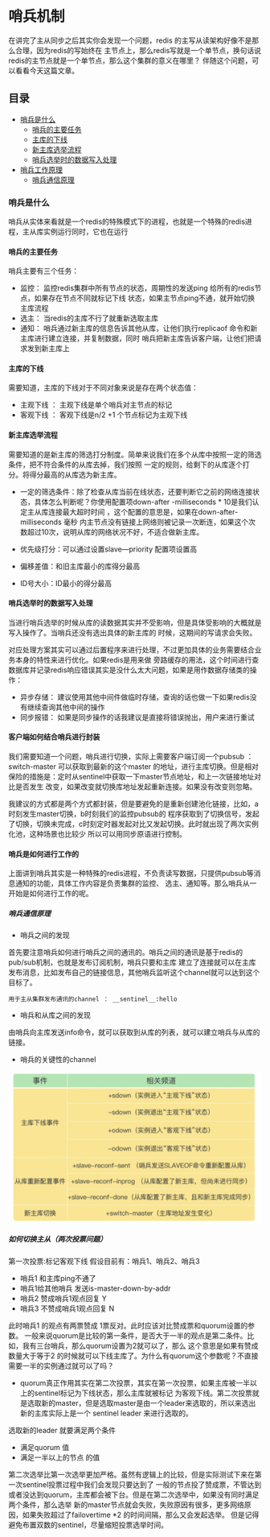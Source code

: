 # 哨兵机制

在讲完了主从同步之后其实你会发现一个问题，redis 的主写从读架构好像不是那么合理，因为redis的写始终在
主节点上，那么redis写就是一个单节点，换句话说redis的主节点就是一个单节点，那么这个集群的意义在哪里？
伴随这个问题，可以看看今天这篇文章。

## 目录
- [哨兵是什么](###哨兵是什么)
    - [哨兵的主要任务](####哨兵的主要任务)
    - [主库的下线](####主库的下线)
    - [新主库选举流程](####新主库选举流程)
    - [哨兵选举时的数据写入处理](####哨兵选举时的数据写入处理)
- [哨兵工作原理](####哨兵工作原理)
    - [哨兵通信原理](####哨兵通讯原理)

### 哨兵是什么
哨兵从实体来看就是一个redis的特殊模式下的进程，也就是一个特殊的redis进程，主从库实例运行同时，它也在运行

#### 哨兵的主要任务
哨兵主要有三个任务： 
- 监控： 监控redis集群中所有节点的状态，周期性的发送ping 给所有的redis节点，如果存在节点不同就标记下线
状态，如果主节点ping不通，就开始切换主库流程
- 选主： 当redis的主库不行了就重新选取主库
- 通知： 哨兵通过新主库的信息告诉其他从库，让他们执行replicaof 命令和新主库进行建立连接，并复制数据，同时
哨兵把新主库告诉客户端，让他们把请求发到新主库上


#### 主库的下线
需要知道，主库的下线对于不同对象来说是存在两个状态值：
- 主观下线 ： 主观下线是单个哨兵对主节点的标记
- 客观下线 ： 客观下线是n/2 +1 个节点标记为主观下线

#### 新主库选举流程
需要知道的是新主库的筛选打分制度。简单来说我们在多个从库中按照一定的筛选条件，把不符合条件的从库去掉，我们按照
一定的规则，给剩下的从库逐个打分。将得分最高的从库选为新主库。
- 一定的筛选条件：除了检查从库当前在线状态，还要判断它之前的网络连接状态，具体怎么判断呢？你使用配置项down-after
-milliseconds * 10是我们认定主从库连接最大超时时间 ，这个配置的意思是，如果在down-after-milliseconds 毫秒
内主节点没有链接上网络则被记录一次断连，如果这个次数超过10次，说明从库的网络状况不好，不适合做新主库。

- 优先级打分：可以通过设置slave—priority 配置项设置高
- 偏移差值：和旧主库最小的库得分最高
- ID号大小：ID最小的得分最高


#### 哨兵选举时的数据写入处理
当进行哨兵选举的时候从库的读数据其实并不受影响，但是具体受影响的大概就是写入操作了。当哨兵还没有选出具体的新主库的
时候，这期间的写请求会失败。

对应处理方案其实可以通过后置程序来进行处理，不过更加具体的业务需要结合业务本身的特性来进行优化。如果redis是用来做
旁路缓存的用法，这个时间进行查数据库并记录redis响应错误其实是没什么太大问题，如果是用作数据存储类的操作：
- 异步存储： 建议使用其他中间件做临时存储，查询的话也做一下如果redis没有继续查询其他中间的操作
- 同步报错： 如果是同步操作的话我建议是直接将错误抛出，用户来进行重试

#### 客户端如何结合哨兵进行封装
我们需要知道一个问题，哨兵进行切换，实际上需要客户端订阅一个pubsub ：switch-master 可以获取到最新的这个master
的地址，进行主库切换。但是相对保险的措施是：定时从sentinel中获取一下master节点地址，和上一次链接地址对比是否发生
改变，如果改变就切换库地址发起重新连接。如果没有改变则忽略。

我建议的方式都是两个方式都封装，但是要避免的是重新创建池化链接，比如，a时刻发生master切换，b时刻我们的监控pubsub的
程序获取到了切换信号，发起了切换，切换未完成，c时刻定时器发起对比又发起切换。此时就出现了两次实例化池，这种场景也比较少
所以可以用同步原语进行控制。

#### 哨兵是如何进行工作的
上面讲到哨兵其实是一种特殊的redis进程，不负责读写数据，只提供pubsub等消息通知的功能，具体工作内容是负责集群的监控、
选主、通知等。那么哨兵从一开始是如何进行工作的呢。

##### 哨兵通信原理
- 哨兵之间的发现


首先要注意哨兵如何进行哨兵之间的通讯的。哨兵之间的通讯是基于redis的pub/sub机制，也就是发布订阅机制，哨兵只要和主库
建立了连接就可以在主库发布消息，比如发布自己的链接信息，其他哨兵监听这个channel就可以达到这个目标了。
````
用于主从集群发布通讯的channel ： __sentinel__:hello
````

- 哨兵和从库之间的发现

由哨兵向主库发送info命令，就可以获取到从库的列表，就可以建立哨兵与从库的链接。

- 哨兵的关键性的channel

![img](../../images/redis/redis_sentinel.png)

##### 如何切换主从（两次投票问题）
 第一次投票:标记客观下线
假设目前有：哨兵1、哨兵2、哨兵3

- 哨兵1 和主库ping不通了
- 哨兵1给其他哨兵 发送is-master-down-by-addr
- 哨兵2 赞成哨兵1观点回复 Y
- 哨兵3 不赞成哨兵1观点回复 N

此时哨兵1 的观点有两票赞成 1票反对。此时应该对比赞成票和quorum设置的参数。
一般来说quorum是比较的第一条件，是否大于一半的观点是第二条件。比如，我有三台哨兵，那么quorum设置为2就可以了，那么
这个意思是如果有赞成数量大于等于2 的时候就可以下线主库了。为什么有quorum这个参数呢？不直接需要一半的实例通过就可以了吗？ 

- quorum真正作用其实在第二次投票，其实在第一次投票，如果主库被一半以上的sentinel标记为下线状态，那么主库就被标记
为客观下线。第二次投票就是选取新的master，但是选取master是由一个leader来选取的，所以来选出新的主库实际上是一个
sentinel leader 来进行选取的。

选取新的leader 就要满足两个条件
- 满足quorum 值
- 满足一半以上的节点 的值

第二次选举比第一次选举更加严格。虽然有逻辑上的比较，但是实际测试下来在第一次sentinel投票过程中我们会发现只要达到了
一般的节点投了赞成票，不管达到或者没达到quorum，主库都会被下台。但是在第二次选举中，如果没有同时满足两个条件，那么选举
新的master节点就会失败，失败原因有很多，更多网络原因，如果失败超过了failovertime *2 的时间间隔，那么又会发起选举。
但是记得避免布置双数的sentinel，尽量缩短投票选举时间。

